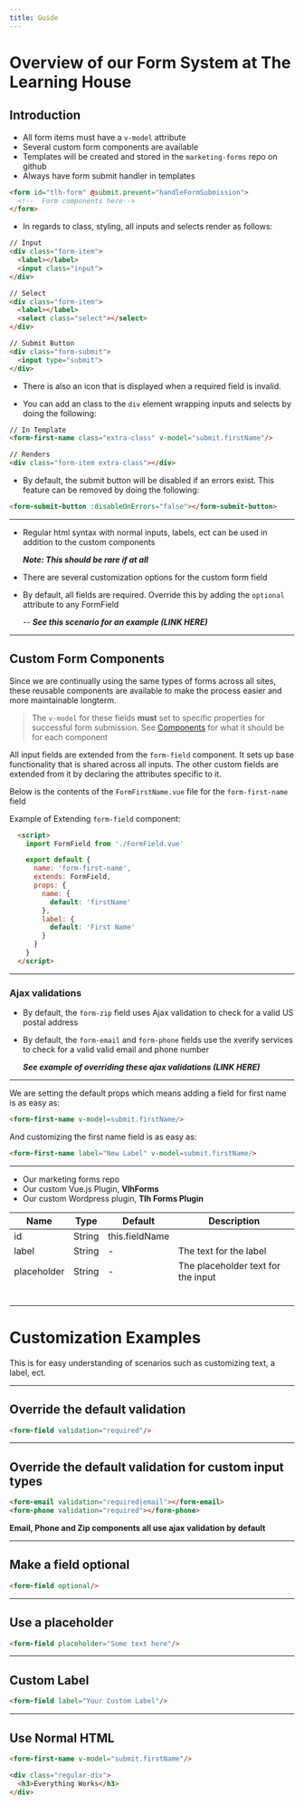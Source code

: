 ```yaml
---
title: Guide
---
```

# Overview of our Form System at The Learning House

## Introduction

- All form items must have a `v-model` attribute
- Several custom form components are available
- Templates will be created and stored in the `marketing-forms` repo on github
- Always have form submit handler in templates

```html
<form id="tlh-form" @submit.prevent="handleFormSubmission">
  <!--  Form components here-->
</form>
```

- In regards to class, styling, all inputs and selects render as follows:

```html
// Input
<div class="form-item">
  <label></label>
  <input class="input">
</div>

// Select
<div class="form-item">
  <label></label>
  <select class="select"></select>
</div>

// Submit Button
<div class="form-submit">
  <input type="submit">
</div>
```

- There is also an icon that is displayed when a required field is invalid.

- You can add an class to the `div` element wrapping inputs and selects by doing the following:

```html
// In Template
<form-first-name class="extra-class" v-model="submit.firstName"/>

// Renders
<div class="form-item extra-class"></div>
```

- By default, the submit button will be disabled if an errors exist. This feature can be removed by doing the following:

```html
<form-submit-button :disableOnErrors="false"></form-submit-button>
```

--------------------------------------------------------------------------------

- Regular html syntax with normal inputs, labels, ect can be used in addition to the custom components

  **_Note: This should be rare if at all_**

<!-- - Most forms should be able to build using -->

 - There are several customization options for the custom form field

- By default, all fields are required. Override this by adding the `optional` attribute to any FormField

  -- **_See this scenario for an example (LINK HERE)_**

--------------------------------------------------------------------------------

## Custom Form Components

Since we are continually using the same types of forms across all sites, these reusable components are available to make the process easier and more maintainable longterm.

> The `v-model` for these fields **must** set to specific properties for successful form submission. See [Components](/components#components) for what it should be for each component

All input fields are extended from the `form-field` component. It sets up base functionality that is shared across all inputs. The other custom fields are extended from it by declaring the attributes specific to it.

Below is the contents of the `FormFirstName.vue` file for the `form-first-name` field

Example of Extending `form-field` component:

```html
  <script>
    import FormField from './FormField.vue'

    export default {
      name: 'form-first-name',
      extends: FormField,
      props: {
        name: {
          default: 'firstName'
        },
        label: {
          default: 'First Name'
        }
      }
    }
  </script>
```

--------------------------------------------------------------------------------

### Ajax validations

- By default, the `form-zip` field uses Ajax validation to check for a valid US postal address

- By default, the `form-email` and `form-phone` fields use the xverify services to check for a valid valid email and phone number

  **_See example of overriding these ajax validations (LINK HERE)_**

--------------------------------------------------------------------------------

We are setting the default props which means adding a field for first name is as easy as:

```html
<form-first-name v-model=submit.firstName/>
```

And customizing the first name field is as easy as:

```html
<form-first-name label="New Label" v-model=submit.firstName/>
```

--------------------------------------------------------------------------------

- Our marketing forms repo
- Our custom Vue.js Plugin, **VlhForms**
- Our custom Wordpress plugin, **Tlh Forms Plugin**

Name        | Type   | Default        | Description
----------- | ------ | -------------- | ----------------------------------
id          | String | this.fieldName |
label       | String | -              | The text for the label
placeholder | String | -              | The placeholder text for the input
            |        |                |
            |        |                |
            |        |                |
            |        |                |
            |        |                |
            |        |


# Customization Examples

This is for easy understanding of scenarios such as customizing text, a label, ect.

--------------------------------------------------------------------------------

## Override the default validation

```html
<form-field validation="required"/>
```

--------------------------------------------------------------------------------

## Override the default validation for custom input types

```html
<form-email validation="required|email"></form-email>
<form-phone validation="required"></form-phone>
```

**Email, Phone and Zip components all use ajax validation by default**

--------------------------------------------------------------------------------

## Make a field optional

```html
<form-field optional/>
```

--------------------------------------------------------------------------------

## Use a placeholder

```html
<form-field placeholder="Some text here"/>
```

--------------------------------------------------------------------------------

## Custom Label

```html
<form-field label="Your Custom Label"/>
```

--------------------------------------------------------------------------------

## Use Normal HTML

```html
<form-first-name v-model="submit.firstName"/>

<div class="regular-div">
  <h3>Everything Works</h3>
</div>
```
